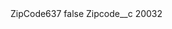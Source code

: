 <?xml version="1.0" encoding="UTF-8"?>
<CustomMetadata xmlns="http://soap.sforce.com/2006/04/metadata" xmlns:xsi="http://www.w3.org/2001/XMLSchema-instance" xmlns:xsd="http://www.w3.org/2001/XMLSchema">
    <label>ZipCode637</label>
    <protected>false</protected>
    <values>
        <field>Zipcode__c</field>
        <value xsi:type="xsd:string">20032</value>
    </values>
</CustomMetadata>
